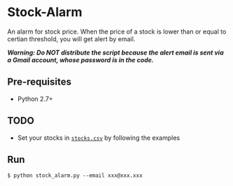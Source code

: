 # Stock-Alarm
An alarm for stock price. When the price of a stock is lower than or equal to certian threshold, you will get alert by email.

***Warning: Do NOT distribute the script because the alert email is sent via a Gmail account, whose password is in the code.***

## Pre-requisites
* Python 2.7+

## TODO
* Set your stocks in [`stocks.csv`](stocks.csv) by following the examples

## Run
```
$ python stock_alarm.py --email xxx@xxx.xxx
```

